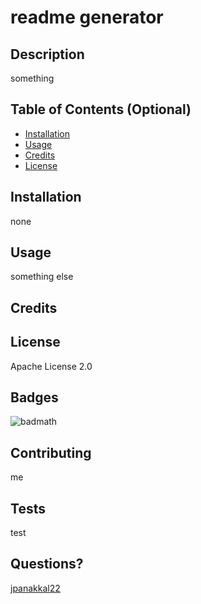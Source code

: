 # readme generator

## Description
something

## Table of Contents (Optional)

* [Installation](#installation)
* [Usage](#usage)
* [Credits](#credits)
* [License](#license)


## Installation
none


## Usage
something else


## Credits


## License
Apache License 2.0

## Badges


![badmath](https://img.shields.io/github/languages/top/nielsenjared/badmath)


## Contributing 
me


## Tests
test

## Questions?
[jpanakkal22](https://github.com/jpanakkal22)

